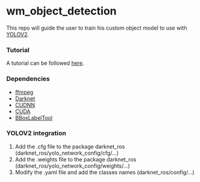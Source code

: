 # wm_object_detection

This repo will guide the user to train his custom object model to use with [YOLOV2](https://github.com/WalkingMachine/darknet_ros).

### Tutorial
A tutorial can be followed [here](https://github.com/WalkingMachine/sara_wiki/wiki/Create-a-custom-dataset-(YOLO)).

### Dependencies
* [ffmpeg](https://www.ffmpeg.org/)
* [Darknet](https://github.com/pjreddie/darknet)
* [CUDNN](https://developer.nvidia.com/cudnn)
* [CUDA](https://developer.nvidia.com/cuda-downloads?target_os=Linux)
* [BBoxLabelTool](https://github.com/puzzledqs/BBox-Label-Tool)

### YOLOV2 integration
1. Add the .cfg file to the package darknet_ros (darknet_ros/yolo_network_config/cfg/...)
2. Add the .weights file to the package darknet_ros (darknet_ros/yolo_network_config/weights/...)
3. Modify the .yaml file and add the classes names (darknet_ros/config/...)
